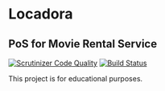 # Locadora
## PoS for Movie Rental Service

[![Scrutinizer Code Quality](https://scrutinizer-ci.com/g/Mineirovsky/locadora/badges/quality-score.png?b=master)](https://scrutinizer-ci.com/g/Mineirovsky/locadora/?branch=master)
[![Build Status](https://scrutinizer-ci.com/g/Mineirovsky/locadora/badges/build.png?b=master)](https://scrutinizer-ci.com/g/Mineirovsky/locadora/build-status/master)

This project is for educational purposes.
